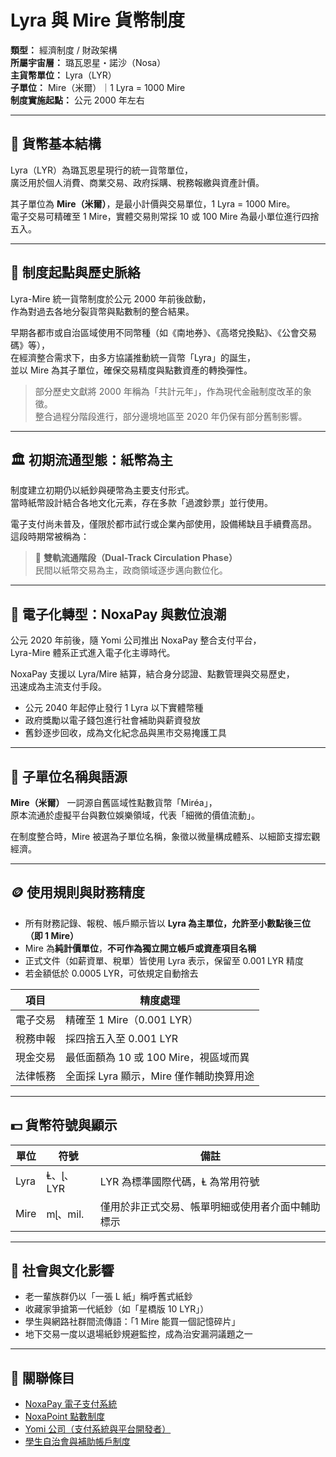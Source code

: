 # Lyra 與 Mire 貨幣制度

**類型：** 經濟制度 / 財政架構  
**所屬宇宙層：** 璐瓦恩星・諾沙（Nosa）  
**主貨幣單位：** Lyra（LYR）  
**子單位：** Mire（米爾）｜1 Lyra = 1000 Mire  
**制度實施起點：** 公元 2000 年左右  

---

## 💱 貨幣基本結構

Lyra（LYR）為璐瓦恩星現行的統一貨幣單位，  
廣泛用於個人消費、商業交易、政府採購、稅務報繳與資產計價。

其子單位為 **Mire（米爾）**，是最小計價與交易單位，1 Lyra = 1000 Mire。  
電子交易可精確至 1 Mire，實體交易則常採 10 或 100 Mire 為最小單位進行四捨五入。

---

## 📅 制度起點與歷史脈絡

Lyra-Mire 統一貨幣制度於公元 2000 年前後啟動，  
作為對過去各地分裂貨幣與點數制的整合結果。

早期各都市或自治區域使用不同幣種（如《南地券》、《高塔兌換點》、《公會交易碼》等），  
在經濟整合需求下，由多方協議推動統一貨幣「Lyra」的誕生，  
並以 Mire 為其子單位，確保交易精度與點數資產的轉換彈性。

> 部分歷史文獻將 2000 年稱為「共計元年」，作為現代金融制度改革的象徵。  
> 整合過程分階段進行，部分邊境地區至 2020 年仍保有部分舊制影響。

---

## 🏛️ 初期流通型態：紙幣為主

制度建立初期仍以紙鈔與硬幣為主要支付形式。  
當時紙幣設計結合各地文化元素，存在多款「過渡鈔票」並行使用。

電子支付尚未普及，僅限於都市試行或企業內部使用，設備稀缺且手續費高昂。  
這段時期常被稱為：

> 🔁 **雙軌流通階段（Dual-Track Circulation Phase）**  
> 民間以紙幣交易為主，政商領域逐步邁向數位化。

---

## 📲 電子化轉型：NoxaPay 與數位浪潮

公元 2020 年前後，隨 Yomi 公司推出 NoxaPay 整合支付平台，  
Lyra-Mire 體系正式進入電子化主導時代。

NoxaPay 支援以 Lyra/Mire 結算，結合身分認證、點數管理與交易歷史，  
迅速成為主流支付手段。

- 公元 2040 年起停止發行 1 Lyra 以下實體幣種  
- 政府獎勵以電子錢包進行社會補助與薪資發放  
- 舊鈔逐步回收，成為文化紀念品與黑市交易掩護工具

---

## 💬 子單位名稱與語源

**Mire（米爾）** 一詞源自舊區域性點數貨幣「Miréa」，  
原本流通於虛擬平台與數位娛樂領域，代表「細微的價值流動」。

在制度整合時，Mire 被選為子單位名稱，象徵以微量構成體系、以細節支撐宏觀經濟。

---

## 🪙 使用規則與財務精度

- 所有財務記錄、報稅、帳戶顯示皆以 **Lyra 為主單位，允許至小數點後三位（即 1 Mire）**
- Mire 為**純計價單位**，**不可作為獨立開立帳戶或資產項目名稱**
- 正式文件（如薪資單、稅單）皆使用 Lyra 表示，保留至 0.001 LYR 精度
- 若金額低於 0.0005 LYR，可依規定自動捨去

| 項目 | 精度處理 |
|------|----------|
| 電子交易 | 精確至 1 Mire（0.001 LYR） |
| 稅務申報 | 採四捨五入至 0.001 LYR |
| 現金交易 | 最低面額為 10 或 100 Mire，視區域而異 |
| 法律帳務 | 全面採 Lyra 顯示，Mire 僅作輔助換算用途 |

---

## 💵 貨幣符號與顯示

| 單位 | 符號 | 備註 |
|------|------|------|
| Lyra | Ⱡ、ɭ、LYR | LYR 為標準國際代碼，Ⱡ 為常用符號 |
| Mire | mɭ、mil. | 僅用於非正式交易、帳單明細或使用者介面中輔助標示 |

---

## 🧬 社會與文化影響

- 老一輩族群仍以「一張 L 紙」稱呼舊式紙鈔  
- 收藏家爭搶第一代紙鈔（如「星橋版 10 LYR」）  
- 學生與網路社群間流傳語：「1 Mire 能買一個記憶碎片」  
- 地下交易一度以退場紙鈔規避監控，成為治安漏洞議題之一

---

## 🔗 關聯條目

- [NoxaPay 電子支付系統](./NoxaPay.md)
- [NoxaPoint 點數制度](./noxa_point.md)
- [Yomi 公司（支付系統與平台開發者）](../organizations/yomi.md)
- [學生自治會與補助帳戶制度](../systems/student_government.md)
